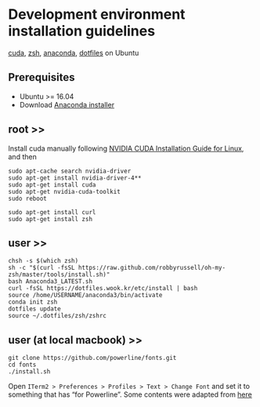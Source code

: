 # Development environment installation guidelines

[cuda](https://docs.nvidia.com/cuda/cuda-installation-guide-linux/index.html), [zsh](https://github.com/ohmyzsh/ohmyzsh), [anaconda](https://www.anaconda.com/), [dotfiles](https://github.com/wookayin/dotfiles) on Ubuntu

## Prerequisites
* Ubuntu >= 16.04
* Download [Anaconda installer](https://www.anaconda.com/products/individual)

## root >>
Install cuda manually following [NVIDIA CUDA Installation Guide for Linux](https://docs.nvidia.com/cuda/cuda-installation-guide-linux/index.html), and then


    sudo apt-cache search nvidia-driver
    sudo apt-get install nvidia-driver-4**
    sudo apt-get install cuda
    sudo apt-get nvidia-cuda-toolkit
    sudo reboot
    
    sudo apt-get install curl
    sudo apt-get install zsh

## user >>
    chsh -s $(which zsh)
    sh -c "$(curl -fsSL https://raw.github.com/robbyrussell/oh-my-zsh/master/tools/install.sh)"
    bash Anaconda3_LATEST.sh
    curl -fsSL https://dotfiles.wook.kr/etc/install | bash
    source /home/USERNAME/anaconda3/bin/activate
    conda init zsh
    dotfiles update
    source ~/.dotfiles/zsh/zshrc

## user (at local macbook) >>
    git clone https://github.com/powerline/fonts.git
    cd fonts
    ./install.sh
    
 Open `ITerm2 > Preferences > Profiles > Text > Change Font` and set it to something that has “for Powerline”.
 Some contents were adapted from [here](https://www.freecodecamp.org/news/jazz-up-your-zsh-terminal-in-seven-steps-a-visual-guide-e81a8fd59a38/)
